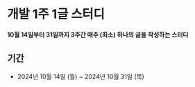 # 개발 1주 1글 스터디 

**10월 14일부터 31일까지 3주간 매주 (최소) 하나의 글을 작성하는 스터디**

## 기간
- 2024년 10월 14일 (월) ~ 2024년 10월 31일 (목)
